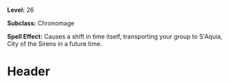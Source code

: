 <!-- TITLE: Spell: Time Shift: S'Aquia -->
<!-- SUBTITLE:  -->

**Level:** 26

**Subclass:** Chronomage

**Spell Effect:** Causes a shift in time itself, transporting your group to S'Aquia, City of the Sirens in a future time.

# Header